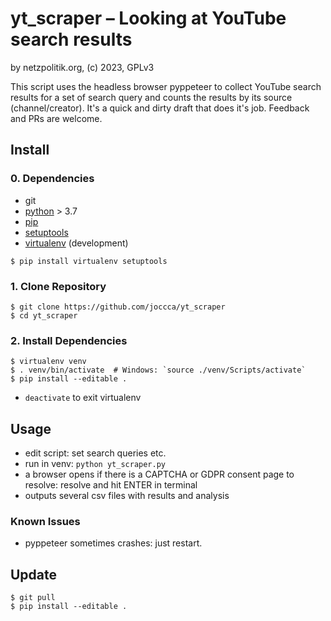 # yt_scraper – Looking at YouTube search results

by netzpolitik.org, (c) 2023, GPLv3

This script uses the headless browser pyppeteer to collect YouTube search results for a set of search query and counts the results by its source (channel/creator).
It's a quick and dirty draft that does it's job. Feedback and PRs are welcome.

## Install

### 0. Dependencies

- git
- [python](https://www.python.org/downloads) > 3.7
- [pip](https://pip.pypa.io/en/stable/installing)
- [setuptools](https://pypi.python.org/pypi/setuptools)
- [virtualenv](https://virtualenv.pypa.io/en/latest/installation) (development)

```
$ pip install virtualenv setuptools
```

### 1. Clone Repository

```
$ git clone https://github.com/joccca/yt_scraper
$ cd yt_scraper
```

### 2. Install Dependencies

```
$ virtualenv venv
$ . venv/bin/activate  # Windows: `source ./venv/Scripts/activate`
$ pip install --editable .
```

- `deactivate` to exit virtualenv

## Usage

- edit script: set search queries etc.
- run in venv: `python yt_scraper.py`
- a browser opens if there is a CAPTCHA or GDPR consent page to resolve: resolve and hit ENTER in terminal
- outputs several csv files with results and analysis

### Known Issues

- pyppeteer sometimes crashes: just restart.

## Update

```
$ git pull
$ pip install --editable .
```
